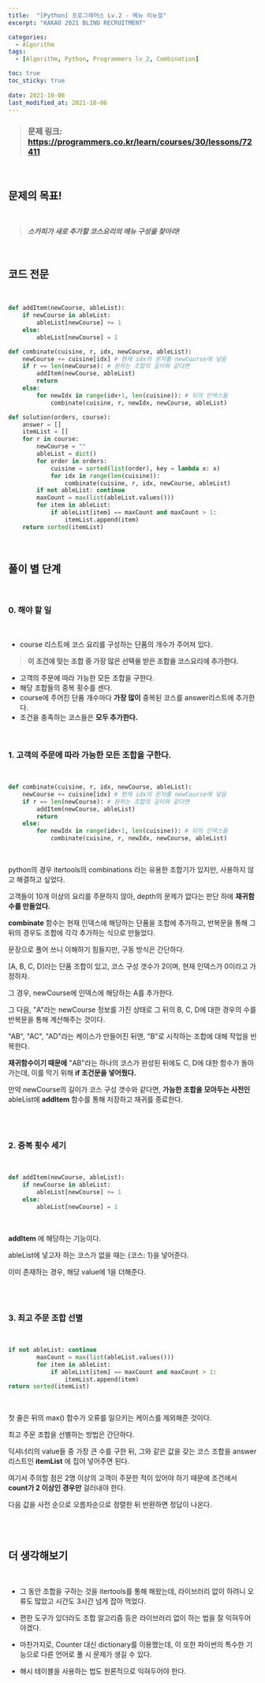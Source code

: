 ```yaml
---
title:  "[Python] 프로그래머스 Lv.2 - 메뉴 리뉴얼"
excerpt: "KAKAO 2021 BLIND RECRUITMENT"

categories:
  - Algorithm
tags:
  - [Algorithm, Python, Programmers lv_2, Combination]

toc: true
toc_sticky: true
 
date: 2021-10-06
last_modified_at: 2021-10-06
---
```


> ### 문제 링크: https://programmers.co.kr/learn/courses/30/lessons/72411

<br>

## __문제의 목표!__

<br>

> ___스카피가 새로 추가할 코스요리의 메뉴 구성을 찾아라!___

<br>

## __코드 전문__

<br>

```python
def addItem(newCourse, ableList):
    if newCourse in ableList:
        ableList[newCourse] += 1
    else:
        ableList[newCourse] = 1

def combinate(cuisine, r, idx, newCourse, ableList):
    newCourse += cuisine[idx] # 현재 idx의 문자를 newCourse에 넣음
    if r == len(newCourse): # 원하는 조합의 길이와 같다면
        addItem(newCourse, ableList)
        return
    else:
        for newIdx in range(idx+1, len(cuisine)): # 뒤의 인덱스들
            combinate(cuisine, r, newIdx, newCourse, ableList)

def solution(orders, course):
    answer = []
    itemList = []
    for r in course:
        newCourse = ""
        ableList = dict()
        for order in orders:
            cuisine = sorted(list(order), key = lambda x: x)
            for idx in range(len(cuisine)):
                combinate(cuisine, r, idx, newCourse, ableList)
        if not ableList: continue
        maxCount = max(list(ableList.values()))
        for item in ableList:
            if ableList[item] == maxCount and maxCount > 1:
                itemList.append(item)
    return sorted(itemList)    
```

<br>

## __풀이 별 단계__

<br>

### 0. 해야 할 일 

<br>

* course 리스트에 코스 요리를 구성하는 단품의 개수가 주어져 있다.

> __이 조건에 맞는 조합 중 가장 많은 선택을 받은 조합을 코스요리에 추가한다.__

* 고객의 주문에 따라 가능한 모든 조합을 구한다.
* 해당 조합들의 중복 횟수를 센다.
* course에 주어진 단품 개수마다 __가장 많이__ 중복된 코스를 answer리스트에 추가한다.
* 조건을 충족하는 코스들은 __모두 추가한다.__

<br>

### 1. 고객의 주문에 따라 가능한 모든 조합을 구한다.

<br>

```python
def combinate(cuisine, r, idx, newCourse, ableList):
    newCourse += cuisine[idx] # 현재 idx의 문자를 newCourse에 넣음
    if r == len(newCourse): # 원하는 조합의 길이와 같다면
        addItem(newCourse, ableList)
        return
    else:
        for newIdx in range(idx+1, len(cuisine)): # 뒤의 인덱스들
            combinate(cuisine, r, newIdx, newCourse, ableList)
```
<br>

python의 경우 itertools의 combinations 라는 유용한 조합기가 있지만, 사용하지 않고 해결하고 싶었다.

고객들이 10개 이상의 요리를 주문하지 않아, depth의 문제가 없다는 판단 하에 __재귀함수를 만들었다.__

__combinate__ 함수는 현재 인덱스에 해당하는 단품을 조합에 추가하고, 반복문을 통해 그 뒤의 경우도 조합에 각각 추가하는 식으로 만들었다.

문장으로 풀어 쓰니 이해하기 힘들지만, 구동 방식은 간단하다.

[A, B, C, D]라는 단품 조합이 있고, 코스 구성 갯수가 2이며, 현재 인덱스가 0이라고 가정하자.

그 경우, newCourse에 인덱스에 해당하는 A를 추가한다.

그 다음, "A"라는 newCourse 정보를 가진 상태로 그 뒤의 B, C, D에 대한 경우의 수를 반복문을 통해 계산해주는 것이다.

"AB", "AC", "AD"라는 케이스가 만들어진 뒤엔, "B"로 시작하는 조합에 대해 작업을 반복한다.

__재귀함수이기 때문에__ "AB"라는 하나의 코스가 완성된 뒤에도 C, D에 대한 함수가 돌아가는데, 이를 막기 위해 __if 조건문을 넣어줬다.__

만약 newCourse의 길이가 코스 구성 갯수와 같다면, __가능한 조합을 모아두는 사전인__ ableList에 __addItem__ 함수를 통해 저장하고 재귀를 종료한다.

<br>
<br>

### 2. 중복 횟수 세기

<br>

```python
def addItem(newCourse, ableList):
    if newCourse in ableList:
        ableList[newCourse] += 1
    else:
        ableList[newCourse] = 1
```

<br>

__addItem__ 에 해당하는 기능이다.

ableList에 넣고자 하는 코스가 없을 때는 {코스: 1}을 넣어준다.

이미 존재하는 경우, 해당 value에 1을 더해준다.

<br>
<br>

### 3. 최고 주문 조합 선별

<br>

```python
if not ableList: continue
        maxCount = max(list(ableList.values()))
        for item in ableList:
            if ableList[item] == maxCount and maxCount > 1:
                itemList.append(item)
return sorted(itemList)
```

<br>

첫 줄은 뒤의 max() 함수가 오류를 일으키는 케이스를 제외해준 것이다.

최고 주문 조합을 선별하는 방법은 간단하다.

딕셔너리의 value들 중 가장 큰 수를 구한 뒤, 그와 같은 값을 갖는 코스 조합을 answer 리스트인 __itemList__ 에 집어 넣어주면 된다.

여기서 주의할 점은 2명 이상의 고객이 주문한 적이 있어야 하기 때문에 조건에서 __count가 2 이상인 경우만__ 걸러내야 한다.

다음 값을 사전 순으로 오름차순으로 정렬한 뒤 반환하면 정답이 나온다.

<br>
<br>

## 더 생각해보기

<br>

* 그 동안 조합을 구하는 것을 itertools를 통해 해왔는데, 라이브러리 없이 하려니 오류도 많았고 시간도 3시간 넘게 잡아 먹었다.

* 편한 도구가 있더라도 조합 알고리즘 등은 라이브러리 없이 하는 법을 잘 익혀두어야겠다.

* 마찬가지로, Counter 대신 dictionary를 이용했는데, 이 또한 파이썬의 특수한 기능으로 다른 언어로 풀 시 문제가 생길 수 있다.

* 해시 테이블을 사용하는 법도 원론적으로 익혀두어야 한다.
